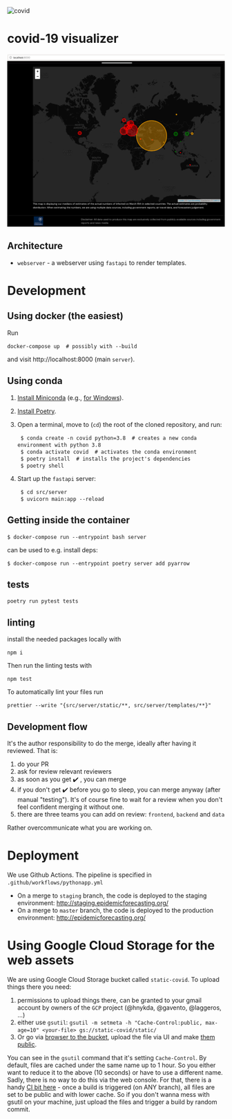 ![covid](https://github.com/epidemics/covid/workflows/covid/badge.svg)

# covid-19 visualizer

![Screenshot of local app](./covid_local_app.png)

## Architecture
* `webserver` - a webserver using `fastapi` to render templates.

# Development
## Using docker (the easiest)
Run
```
docker-compose up  # possibly with --build
```
and visit http://localhost:8000 (main `server`).

## Using conda
1. [Install Miniconda](https://conda.io/projects/conda/en/latest/user-guide/install/index.html#) (e.g., [for Windows](https://conda.io/projects/conda/en/latest/user-guide/install/windows.html)).
2. [Install Poetry](https://python-poetry.org/docs/#installation).
3. Open a terminal, move to (`cd`) the root of the cloned repository, and run:

        $ conda create -n covid python=3.8  # creates a new conda environment with python 3.8
        $ conda activate covid  # activates the conda environment
        $ poetry install  # installs the project's dependencies
        $ poetry shell

4. Start up the `fastapi` server:

        $ cd src/server
        $ uvicorn main:app --reload

## Getting inside the container
```
$ docker-compose run --entrypoint bash server
```

can be used to e.g. install deps:
```
$ docker-compose run --entrypoint poetry server add pyarrow
```

## tests
```
poetry run pytest tests
```

## linting

install the needed packages locally with
```
npm i
```

Then run the linting tests with

```
npm test
```

To automatically lint your files run

```
prettier --write "{src/server/static/**, src/server/templates/**}"
```

## Development flow
It's the author responsibility to do the merge, ideally after having it reviewed. That is:

1. do your PR
2. ask for review relevant reviewers
3. as soon as you get :heavy_check_mark: , you can merge
4. if you don't get :heavy_check_mark: before you go to sleep, you can merge anyway (after manual "testing"). It's of course fine to wait for a review when you don't feel confident merging it without one.
5. there are three teams you can add on review: `frontend`, `backend` and `data`

Rather overcommunicate what you are working on.

# Deployment
We use Github Actions. The pipeline is specified in `.github/workflows/pythonapp.yml`

* On a merge to `staging` branch, the code is deployed to the staging environment: http://staging.epidemicforecasting.org/
* On a merge to `master` branch, the code is deployed to the production environment: http://epidemicforecasting.org/

# Using Google Cloud Storage for the web assets
We are using Google Cloud Storage bucket called `static-covid`. To upload things there you need:

1. permissions to upload things there, can be granted to your gmail account by owners of the `GCP` project (@hnykda, @gavento, @laggeros, ...)
2. either use `gsutil`: `gsutil -m setmeta -h "Cache-Control:public, max-age=10" <your-file> gs://static-covid/static/`
3. Or go via [browser to the bucket](https://console.cloud.google.com/storage/browser/static-covid?forceOnBucketsSortingFiltering=false&project=epidemics-270907), upload the file via UI and make [them public](https://cloud.google.com/storage/docs/access-control/making-data-public).

You can see in the `gsutil` command that it's setting `Cache-Control`. By default, files are cached under the same name up to 1 hour. So you either want to reduce it to the above (10 seconds) or have to use a different name. Sadly, there is no way to do this via the web console. For that, there is a handy [CI bit here](https://github.com/epidemics/covid/blob/master/.github/workflows/pythonapp.yml#L19-L21) - once a build is triggered (on ANY branch), all files are set to be public and with lower cache. So if you don't wanna mess with gsutil on your machine, just upload the files and trigger a build by random commit.
